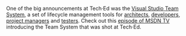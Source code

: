 One of the big announcements at Tech·Ed was the [Visual Studio Team
System](http://msdn.microsoft.com/vstudio/teamsystem/default.aspx), a
set of lifecycle management tools for
[architects](http://msdn.microsoft.com/library/en-us/dnvsent/html/vsts-arch.asp),
[developers](http://msdn.microsoft.com/library/en-us/dnvsent/html/vsts-dev.asp),
[project
managers](http://msdn.microsoft.com/library/en-us/dnvsent/html/vsts-pm.asp)
and
[testers](http://msdn.microsoft.com/library/en-us/dnvsent/html/vsts-test.asp).
Check out this [episode of MSDN
TV](http://msdn.microsoft.com/msdntv/episode.aspx?xml=episodes/en/20040603TeamSystemBH/manifest.xml)
introducing the Team System that was shot at Tech·Ed. 
